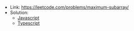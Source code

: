 - Link: https://leetcode.com/problems/maximum-subarray/
- Solution:
  - [Javascript](index.js)
  - [Typescript](index.ts)